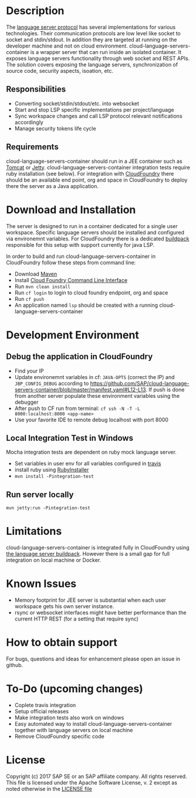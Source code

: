 # Description

The [language server protocol](https://github.com/Microsoft/language-server-protocol) has several implementations for various technologies. Their communication protocols are low level like socket to socket and stdin/stdout. In addition they are targeted at running on the developer machine and not on cloud environment.  cloud-language-servers-container is a wrapper server that can run inside an isolated container. It exposes language servers functionality through web socket and REST APIs. The solution covers exposing the language servers, synchronization of source code, security aspects, isoation, etc.

## Responsibilities
- Converting socket/stdin/stdout/etc. into websocket
- Start and stop LSP specific implementations per project/language
- Sync workspace changes and call LSP protocol relevant notifications accordingly
- Manage security tokens life cycle 

## Requirements
cloud-language-servers-container should run in a JEE container such as [Tomcat](https://tomcat.apache.org/) or [Jetty](http://www.eclipse.org/jetty/).
cloud-language-servers-container integration tests require ruby installation (see below). 
For integration with [CloudFoundry](http://www.cloudfoundry.org) there should be an available end point, org and space in CloudFoundry to deploy there the server as a Java application.

# Download and Installation

The server is designed to run in a container dedicated for a single user workspace. Specific language servers should be installed and configured via environemnt variables. For CloudFoundry there is a dedicated [buildpack](https://github.com/SAP/cf-language-server-buildpack) responsible for this setup with support currently for java LSP.

In order to build and run cloud-language-servers-container in CloudFoundry follow these steps from command line:

* Download [Maven](https://maven.apache.org/download.cgi)
* Install [Cloud Foundry Command Line Interface](http://docs.cloudfoundry.org/cf-cli/)
* Run `mvn clean install`
* Run `cf login` to login to cloud foundry endpoint, org and space
* Run `cf push`
* An application named `lsp` should be created with a running cloud-language-servers-container 

# Development Environment

## Debug the application in CloudFoundry

- Find your IP
- Update environemnt variables in cf: `JAVA-OPTS` (correct the IP) and `JBP_CONFIG_DEBUG` according to https://github.com/SAP/cloud-language-servers-container/blob/master/manifest.yaml#L12-L13. If push is done from another server populate these environment variables using the debugger
- After push to CF run from terminal: `cf ssh -N -T -L 8000:localhost:8000 <app-name>`
- Use your favorite IDE to remote debug localhost with port 8000

## Local Integration Test in Windows
Mocha integration tests are dependent on ruby mock language server.

* Set variables in user env for all variables configured in [travis](https://github.com/SAP/cloud-language-servers-container/edit/master/.travis.yml)
* install ruby using [RubyInstaller](https://rubyinstaller.org/downloads/)
* `mvn install -Pintegration-test`
  
## Run server locally
  `mvn jetty:run -Pintegration-test`

# Limitations

cloud-language-servers-container is integrated fully in CloudFoundry using [the language server buildpack](https://github.com/SAP/cf-language-server-buildpack). However there is a small gap for full integration on local machine or Docker.

# Known Issues

* Memory footprint for JEE server is substantial when each user workspace gets his own server instance. 
* rsync or websocket interfaces might have better performance than the current HTTP REST (for a setting that require sync)

# How to obtain support
For bugs, questions and ideas for enhancement please open an issue in github.

# To-Do (upcoming changes)

* Coplete travis integration
* Setup official releases
* Make integration tests also work on windows
* Easy automated way to install cloud-language-servers-container together with language servers on local machine
* Remove CloudFoundry specific code

# License
Copyright (c) 2017 SAP SE or an SAP affiliate company. All rights reserved.
This file is licensed under the Apache Software License, v. 2 except as noted otherwise in the [LICENSE file](https://github.com/SAP/cloud-language-servers-container/edit/master/LICENSE)
